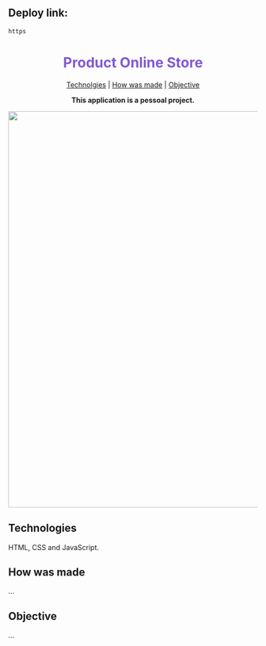 <h2>Deploy link:</h2>

```
https
```


<h1 align="center" style="color: #805ad5; font-weight: bold;">Product Online Store</h1>
<p align="center">
<a href="#tech">Technolgies</a> |
<a href="#how">How was made</a> |
<a href="#obj">Objective</a>
</p>


<p align="center">
<b>This application is a pessoal project.</b>
</p>


<p align="center">
  <p>
    <img src="" width="800px">
  </p>
</p>


<h2 id="tech">Technologies</h2>
HTML, CSS and JavaScript.

<!--### Client:

### Server:-->


<h2 id="how">How was made</h2>
...


<h2 id="obj">Objective</h2>
...
